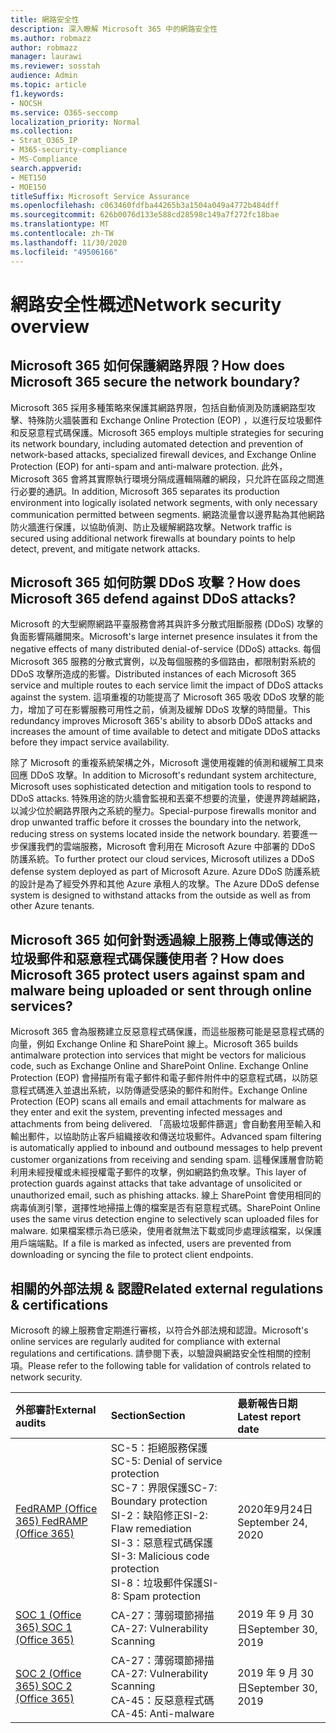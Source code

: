 ```yaml
---
title: 網路安全性
description: 深入瞭解 Microsoft 365 中的網路安全性
ms.author: robmazz
author: robmazz
manager: laurawi
ms.reviewer: sosstah
audience: Admin
ms.topic: article
f1.keywords:
- NOCSH
ms.service: O365-seccomp
localization_priority: Normal
ms.collection:
- Strat_O365_IP
- M365-security-compliance
- MS-Compliance
search.appverid:
- MET150
- MOE150
titleSuffix: Microsoft Service Assurance
ms.openlocfilehash: c063460fdfba44265b3a1504a049a4772b484dff
ms.sourcegitcommit: 626b0076d133e588cd28598c149a7f272fc18bae
ms.translationtype: MT
ms.contentlocale: zh-TW
ms.lasthandoff: 11/30/2020
ms.locfileid: "49506166"
---
```

# <a name="network-security-overview"></a><span data-ttu-id="d85cf-103">網路安全性概述</span><span class="sxs-lookup"><span data-stu-id="d85cf-103">Network security overview</span></span>

## <a name="how-does-microsoft-365-secure-the-network-boundary"></a><span data-ttu-id="d85cf-104">Microsoft 365 如何保護網路界限？</span><span class="sxs-lookup"><span data-stu-id="d85cf-104">How does Microsoft 365 secure the network boundary?</span></span>

<span data-ttu-id="d85cf-105">Microsoft 365 採用多種策略來保護其網路界限，包括自動偵測及防護網路型攻擊、特殊防火牆裝置和 Exchange Online Protection (EOP) ，以進行反垃圾郵件和反惡意程式碼保護。</span><span class="sxs-lookup"><span data-stu-id="d85cf-105">Microsoft 365 employs multiple strategies for securing its network boundary, including automated detection and prevention of network-based attacks, specialized firewall devices, and Exchange Online Protection (EOP) for anti-spam and anti-malware protection.</span></span> <span data-ttu-id="d85cf-106">此外，Microsoft 365 會將其實際執行環境分隔成邏輯隔離的網段，只允許在區段之間進行必要的通訊。</span><span class="sxs-lookup"><span data-stu-id="d85cf-106">In addition, Microsoft 365 separates its production environment into logically isolated network segments, with only necessary communication permitted between segments.</span></span> <span data-ttu-id="d85cf-107">網路流量會以邊界點為其他網路防火牆進行保護，以協助偵測、防止及緩解網路攻擊。</span><span class="sxs-lookup"><span data-stu-id="d85cf-107">Network traffic is secured using additional network firewalls at boundary points to help detect, prevent, and mitigate network attacks.</span></span>

## <a name="how-does-microsoft-365-defend-against-ddos-attacks"></a><span data-ttu-id="d85cf-108">Microsoft 365 如何防禦 DDoS 攻擊？</span><span class="sxs-lookup"><span data-stu-id="d85cf-108">How does Microsoft 365 defend against DDoS attacks?</span></span>

<span data-ttu-id="d85cf-109">Microsoft 的大型網際網路平臺服務會將其與許多分散式阻斷服務 (DDoS) 攻擊的負面影響隔離開來。</span><span class="sxs-lookup"><span data-stu-id="d85cf-109">Microsoft's large internet presence insulates it from the negative effects of many distributed denial-of-service (DDoS) attacks.</span></span> <span data-ttu-id="d85cf-110">每個 Microsoft 365 服務的分散式實例，以及每個服務的多個路由，都限制對系統的 DDoS 攻擊所造成的影響。</span><span class="sxs-lookup"><span data-stu-id="d85cf-110">Distributed instances of each Microsoft 365 service and multiple routes to each service limit the impact of DDoS attacks against the system.</span></span> <span data-ttu-id="d85cf-111">這項重複的功能提高了 Microsoft 365 吸收 DDoS 攻擊的能力，增加了可在影響服務可用性之前，偵測及緩解 DDoS 攻擊的時間量。</span><span class="sxs-lookup"><span data-stu-id="d85cf-111">This redundancy improves Microsoft 365's ability to absorb DDoS attacks and increases the amount of time available to detect and mitigate DDoS attacks before they impact service availability.</span></span>

<span data-ttu-id="d85cf-112">除了 Microsoft 的重複系統架構之外，Microsoft 還使用複雜的偵測和緩解工具來回應 DDoS 攻擊。</span><span class="sxs-lookup"><span data-stu-id="d85cf-112">In addition to Microsoft's redundant system architecture, Microsoft uses sophisticated detection and mitigation tools to respond to DDoS attacks.</span></span> <span data-ttu-id="d85cf-113">特殊用途的防火牆會監視和丟棄不想要的流量，使邊界跨越網路，以減少位於網路界限內之系統的壓力。</span><span class="sxs-lookup"><span data-stu-id="d85cf-113">Special-purpose firewalls monitor and drop unwanted traffic before it crosses the boundary into the network, reducing stress on systems located inside the network boundary.</span></span> <span data-ttu-id="d85cf-114">若要進一步保護我們的雲端服務，Microsoft 會利用在 Microsoft Azure 中部署的 DDoS 防護系統。</span><span class="sxs-lookup"><span data-stu-id="d85cf-114">To further protect our cloud services, Microsoft utilizes a DDoS defense system deployed as part of Microsoft Azure.</span></span> <span data-ttu-id="d85cf-115">Azure DDoS 防護系統的設計是為了經受外界和其他 Azure 承租人的攻擊。</span><span class="sxs-lookup"><span data-stu-id="d85cf-115">The Azure DDoS defense system is designed to withstand attacks from the outside as well as from other Azure tenants.</span></span>

## <a name="how-does-microsoft-365-protect-users-against-spam-and-malware-being-uploaded-or-sent-through-online-services"></a><span data-ttu-id="d85cf-116">Microsoft 365 如何針對透過線上服務上傳或傳送的垃圾郵件和惡意程式碼保護使用者？</span><span class="sxs-lookup"><span data-stu-id="d85cf-116">How does Microsoft 365 protect users against spam and malware being uploaded or sent through online services?</span></span>

<span data-ttu-id="d85cf-117">Microsoft 365 會為服務建立反惡意程式碼保護，而這些服務可能是惡意程式碼的向量，例如 Exchange Online 和 SharePoint 線上。</span><span class="sxs-lookup"><span data-stu-id="d85cf-117">Microsoft 365 builds antimalware protection into services that might be vectors for malicious code, such as Exchange Online and SharePoint Online.</span></span> <span data-ttu-id="d85cf-118">Exchange Online Protection (EOP) 會掃描所有電子郵件和電子郵件附件中的惡意程式碼，以防惡意程式碼進入並退出系統，以防傳遞受感染的郵件和附件。</span><span class="sxs-lookup"><span data-stu-id="d85cf-118">Exchange Online Protection (EOP) scans all emails and email attachments for malware as they enter and exit the system, preventing infected messages and attachments from being delivered.</span></span> <span data-ttu-id="d85cf-119">「高級垃圾郵件篩選」會自動套用至輸入和輸出郵件，以協助防止客戶組織接收和傳送垃圾郵件。</span><span class="sxs-lookup"><span data-stu-id="d85cf-119">Advanced spam filtering is automatically applied to inbound and outbound messages to help prevent customer organizations from receiving and sending spam.</span></span> <span data-ttu-id="d85cf-120">這種保護層會防範利用未經授權或未經授權電子郵件的攻擊，例如網路釣魚攻擊。</span><span class="sxs-lookup"><span data-stu-id="d85cf-120">This layer of protection guards against attacks that take advantage of unsolicited or unauthorized email, such as phishing attacks.</span></span> <span data-ttu-id="d85cf-121">線上 SharePoint 會使用相同的病毒偵測引擎，選擇性地掃描上傳的檔案是否有惡意程式碼。</span><span class="sxs-lookup"><span data-stu-id="d85cf-121">SharePoint Online uses the same virus detection engine to selectively scan uploaded files for malware.</span></span> <span data-ttu-id="d85cf-122">如果檔案標示為已感染，使用者就無法下載或同步處理該檔案，以保護用戶端端點。</span><span class="sxs-lookup"><span data-stu-id="d85cf-122">If a file is marked as infected, users are prevented from downloading or syncing the file to protect client endpoints.</span></span>

## <a name="related-external-regulations--certifications"></a><span data-ttu-id="d85cf-123">相關的外部法規 & 認證</span><span class="sxs-lookup"><span data-stu-id="d85cf-123">Related external regulations & certifications</span></span>

<span data-ttu-id="d85cf-124">Microsoft 的線上服務會定期進行審核，以符合外部法規和認證。</span><span class="sxs-lookup"><span data-stu-id="d85cf-124">Microsoft's online services are regularly audited for compliance with external regulations and certifications.</span></span> <span data-ttu-id="d85cf-125">請參閱下表，以驗證與網路安全性相關的控制項。</span><span class="sxs-lookup"><span data-stu-id="d85cf-125">Please refer to the following table for validation of controls related to network security.</span></span>

| <span data-ttu-id="d85cf-126">**外部審計**</span><span class="sxs-lookup"><span data-stu-id="d85cf-126">**External audits**</span></span> | <span data-ttu-id="d85cf-127">**Section**</span><span class="sxs-lookup"><span data-stu-id="d85cf-127">**Section**</span></span> | <span data-ttu-id="d85cf-128">**最新報告日期**</span><span class="sxs-lookup"><span data-stu-id="d85cf-128">**Latest report date**</span></span> |
|:--------------------|:------------|:-----------------------|
| [<span data-ttu-id="d85cf-129">FedRAMP (Office 365) </span><span class="sxs-lookup"><span data-stu-id="d85cf-129">FedRAMP (Office 365)</span></span>](https://compliance.microsoft.com/compliancemanager) | <span data-ttu-id="d85cf-130">SC-5：拒絕服務保護</span><span class="sxs-lookup"><span data-stu-id="d85cf-130">SC-5: Denial of service protection</span></span> <br> <span data-ttu-id="d85cf-131">SC-7：界限保護</span><span class="sxs-lookup"><span data-stu-id="d85cf-131">SC-7: Boundary protection</span></span> <br> <span data-ttu-id="d85cf-132">SI-2：缺陷修正</span><span class="sxs-lookup"><span data-stu-id="d85cf-132">SI-2: Flaw remediation</span></span> <br> <span data-ttu-id="d85cf-133">SI-3：惡意程式碼保護</span><span class="sxs-lookup"><span data-stu-id="d85cf-133">SI-3: Malicious code protection</span></span> <br> <span data-ttu-id="d85cf-134">SI-8：垃圾郵件保護</span><span class="sxs-lookup"><span data-stu-id="d85cf-134">SI-8: Spam protection</span></span> | <span data-ttu-id="d85cf-135">2020年9月24日</span><span class="sxs-lookup"><span data-stu-id="d85cf-135">September 24, 2020</span></span> |
| [<span data-ttu-id="d85cf-136">SOC 1 (Office 365) </span><span class="sxs-lookup"><span data-stu-id="d85cf-136">SOC 1 (Office 365)</span></span>](https://servicetrust.microsoft.com/ViewPage/MSComplianceGuideV3?command=Download&downloadType=Document&downloadId=b07c0f7b-6bd5-4544-8255-7a5f14bf914a&tab=7027ead0-3d6b-11e9-b9e1-290b1eb4cdeb&docTab=7027ead0-3d6b-11e9-b9e1-290b1eb4cdeb_SOC_/_SSAE_16_Reports) | <span data-ttu-id="d85cf-137">CA-27：薄弱環節掃描</span><span class="sxs-lookup"><span data-stu-id="d85cf-137">CA-27: Vulnerability Scanning</span></span> | <span data-ttu-id="d85cf-138">2019 年 9 月 30 日</span><span class="sxs-lookup"><span data-stu-id="d85cf-138">September 30, 2019</span></span> |
| [<span data-ttu-id="d85cf-139">SOC 2 (Office 365) </span><span class="sxs-lookup"><span data-stu-id="d85cf-139">SOC 2 (Office 365)</span></span>](https://servicetrust.microsoft.com/ViewPage/MSComplianceGuideV3?command=Download&downloadType=Document&downloadId=fa062990-e758-4ddc-ace3-7fb21a301d09&tab=7027ead0-3d6b-11e9-b9e1-290b1eb4cdeb&docTab=7027ead0-3d6b-11e9-b9e1-290b1eb4cdeb_SOC_/_SSAE_16_Rep-11e9-b9e1-290b1eb4cdeb_SOC_/_SSAE_16_Reports) | <span data-ttu-id="d85cf-140">CA-27：薄弱環節掃描</span><span class="sxs-lookup"><span data-stu-id="d85cf-140">CA-27: Vulnerability Scanning</span></span> <br> <span data-ttu-id="d85cf-141">CA-45：反惡意程式碼</span><span class="sxs-lookup"><span data-stu-id="d85cf-141">CA-45: Anti-malware</span></span> | <span data-ttu-id="d85cf-142">2019 年 9 月 30 日</span><span class="sxs-lookup"><span data-stu-id="d85cf-142">September 30, 2019</span></span> |